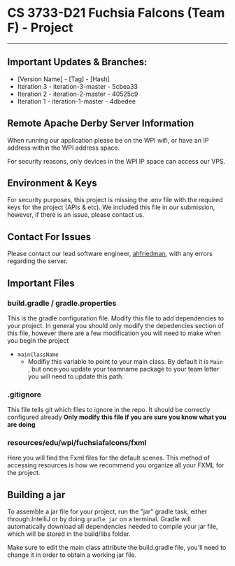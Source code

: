 # CS 3733-D21 Fuchsia Falcons (Team F) - Project

----------
## Important Updates & Branches:
* [Version Name] - [Tag] - [Hash]
* Iteration 3 - iteration-3-master - 5cbea33 
* Iteration 2 - iteration-2-master - 40525c9
* Iteration 1 - iteration-1-master - 4dbedee

## Remote Apache Derby Server Information

When running our application please be on the WPI wifi, or have an IP address within the WPI address space.

For security reasons, only devices in the WPI IP space can access our VPS.

## Environment & Keys

For security purposes, this project is missing the .env file with the required keys for the project (APIs & etc). We included this file in our submission, however, if there is an issue, please contact us. 

## Contact For Issues

Please contact our lead software engineer, [ahfriedman](https://github.com/ahfriedman), with any errors regarding the server.


## Important Files
### build.gradle / gradle.properties
This is the gradle configuration file. Modify this file to add dependencies to your project. In
 general you should only modify the depedencies section of this file, however there are a few
  modification you will need to make when you begin the project
  
  - `mainClassName`
    - Modifiy this variable to point to your main class. By default it is `Main
    `, but once you update your teamname package to your team letter you will need to update this
     path.



### .gitignore
This file tells git which files to ignore in the repo. It should be correctly configured already
**Only modify this file if you are sure you know what you are doing**


### resources/edu/wpi/fuchsiafalcons/fxml
Here you will find the Fxml files for the default scenes. This method of accessing resources is how we recommend you organize all your FXML for the project.

## Building a jar
To assemble a jar file for your project, run the "jar" gradle task, either through IntelliJ or by doing
`gradle jar` on a terminal. Gradle will automatically download all dependencies needed to compile your jar file,
which will be stored in the build/libs folder.

Make sure to edit the main class attribute the build.gradle file, you'll need to change it in order to obtain
a working jar file.





